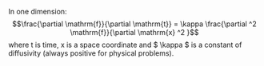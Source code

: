 In one dimension: $$\frac{\partial \mathrm{f}}{\partial \mathrm{t}}
= \kappa \frac{\partial ^2 \mathrm{f}}{\partial \mathrm{x} ^2 }$$ where
t is time, x is a space coordinate and $ \kappa $ is a constant of
diffusivity (always positive for physical problems).
